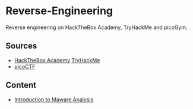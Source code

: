 # Reverse-Engineering
Reverse engineering on HackTheBox Academy, TryHackMe and picoGym.

## Sources
- [HackTheBox Academy](https://academy.hackthebox.com/module/details/227)
 [TryHackMe](https://tryhackme.com/hacktivities?tab=search&page=1&free=all&order=most-popular&difficulty=all&type=all&searchTxt=reverse)
- [picoCTF](https://play.picoctf.org/practice?category=3&page=1)

## Content
- [Introduction to Maware Analysis]()
